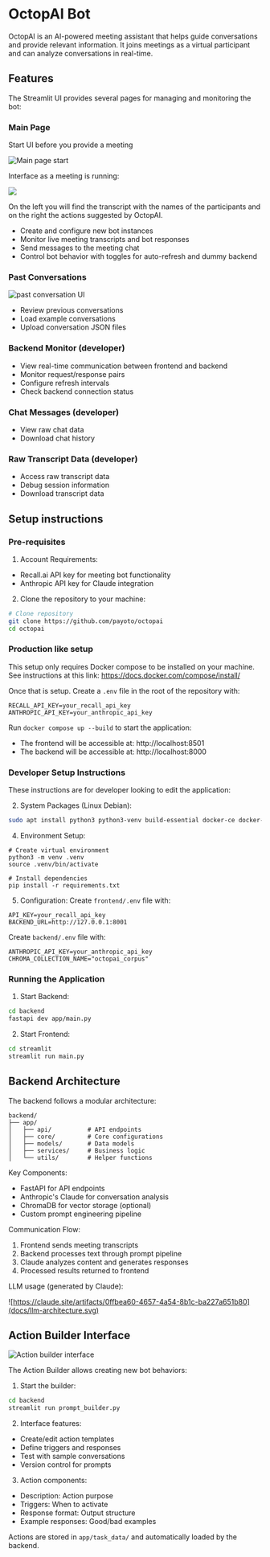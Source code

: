 # OctopAI Bot

OctopAI is an AI-powered meeting assistant that helps guide conversations and provide relevant information. It joins meetings as a virtual participant and can analyze conversations in real-time.

## Features

The Streamlit UI provides several pages for managing and monitoring the bot:

### Main Page

Start UI before you provide a meeting

![Main page start](docs/screenshots/main_start.png)

Interface as a meeting is running:

![](docs/screenshots/main_conversation.png)

On the left you will find the transcript with the names of the participants and on the
right the actions suggested by OctopAI.

- Create and configure new bot instances
- Monitor live meeting transcripts and bot responses
- Send messages to the meeting chat
- Control bot behavior with toggles for auto-refresh and dummy backend

### Past Conversations

![past conversation UI](docs/screenshots/past_conversations.png)

- Review previous conversations
- Load example conversations
- Upload conversation JSON files

### Backend Monitor (developer)

- View real-time communication between frontend and backend
- Monitor request/response pairs
- Configure refresh intervals
- Check backend connection status

### Chat Messages (developer)

- View raw chat data
- Download chat history

### Raw Transcript Data (developer)

- Access raw transcript data
- Debug session information
- Download transcript data

## Setup instructions

### Pre-requisites

1. Account Requirements:
- Recall.ai API key for meeting bot functionality
- Anthropic API key for Claude integration

2. Clone the repository to your machine:
```bash
# Clone repository
git clone https://github.com/payoto/octopai
cd octopai
```

### Production like setup

This setup only requires Docker compose to be installed on your machine.
See instructions at this link: https://docs.docker.com/compose/install/

Once that is setup. Create a `.env` file in the root of the repository with:

```
RECALL_API_KEY=your_recall_api_key
ANTHROPIC_API_KEY=your_anthropic_api_key
```

Run `docker compose up --build` to start the application:

- The frontend will be accessible at: http://localhost:8501
- The backend will be accessible at: http://localhost:8000


### Developer Setup Instructions

These instructions are for developer looking to edit the application:

2. System Packages (Linux Debian):
```bash
sudo apt install python3 python3-venv build-essential docker-ce docker-ce-cli docker-buildx-plugin docker-compose-plugin
```


4. Environment Setup:

```
# Create virtual environment
python3 -m venv .venv
source .venv/bin/activate

# Install dependencies
pip install -r requirements.txt
```

5. Configuration:
Create `frontend/.env` file with:
```
API_KEY=your_recall_api_key
BACKEND_URL=http://127.0.0.1:8001
```

Create `backend/.env` file with:

```
ANTHROPIC_API_KEY=your_anthropic_api_key
CHROMA_COLLECTION_NAME="octopai_corpus"
```

### Running the Application

1. Start Backend:
```bash
cd backend
fastapi dev app/main.py
```

2. Start Frontend:
```bash
cd streamlit
streamlit run main.py
```

## Backend Architecture

The backend follows a modular architecture:

```
backend/
├── app/
│   ├── api/          # API endpoints
│   ├── core/         # Core configurations
│   ├── models/       # Data models
│   ├── services/     # Business logic
│   └── utils/        # Helper functions
```

Key Components:

- FastAPI for API endpoints
- Anthropic's Claude for conversation analysis
- ChromaDB for vector storage (optional)
- Custom prompt engineering pipeline

Communication Flow:

1. Frontend sends meeting transcripts
2. Backend processes text through prompt pipeline
3. Claude analyzes content and generates responses
4. Processed results returned to frontend

LLM usage (generated by Claude):

![https://claude.site/artifacts/0ffbea60-4657-4a54-8b1c-ba227a651b80](docs/llm-architecture.svg)

## Action Builder Interface

![Action builder interface](docs/screenshots/task_builder.png)

The Action Builder allows creating new bot behaviors:

1. Start the builder:
```bash
cd backend
streamlit run prompt_builder.py
```

2. Interface features:
- Create/edit action templates
- Define triggers and responses
- Test with sample conversations
- Version control for prompts

3. Action components:
- Description: Action purpose
- Triggers: When to activate
- Response format: Output structure
- Example responses: Good/bad examples

Actions are stored in `app/task_data/` and automatically loaded by the backend.